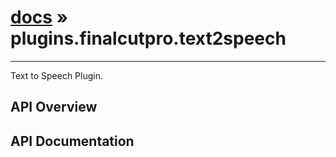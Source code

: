 # [docs](index.md) » plugins.finalcutpro.text2speech
---

Text to Speech Plugin.

## API Overview

## API Documentation


